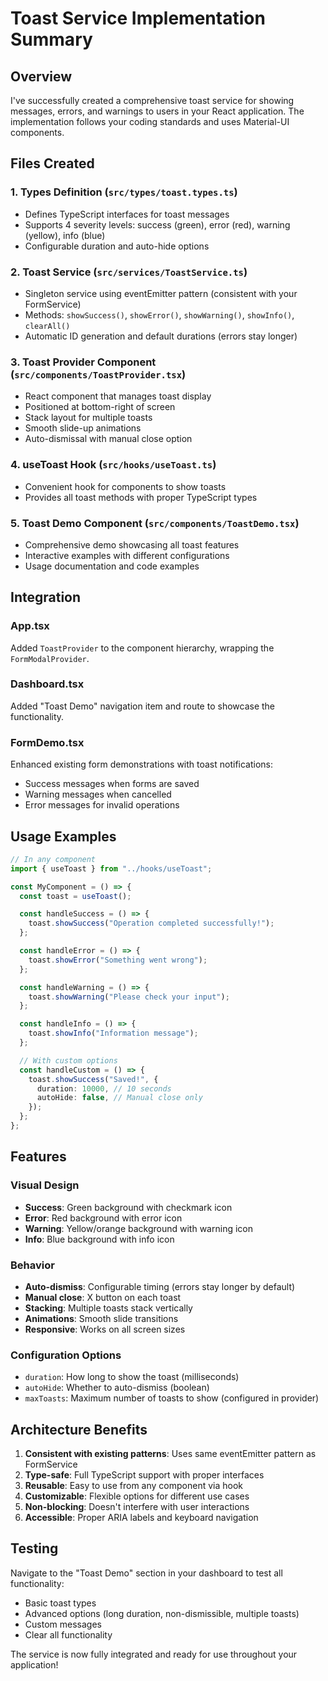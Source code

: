 # Toast Service Implementation Summary

## Overview

I've successfully created a comprehensive toast service for showing messages, errors, and warnings to users in your React application. The implementation follows your coding standards and uses Material-UI components.

## Files Created

### 1. Types Definition (`src/types/toast.types.ts`)

- Defines TypeScript interfaces for toast messages
- Supports 4 severity levels: success (green), error (red), warning (yellow), info (blue)
- Configurable duration and auto-hide options

### 2. Toast Service (`src/services/ToastService.ts`)

- Singleton service using eventEmitter pattern (consistent with your FormService)
- Methods: `showSuccess()`, `showError()`, `showWarning()`, `showInfo()`, `clearAll()`
- Automatic ID generation and default durations (errors stay longer)

### 3. Toast Provider Component (`src/components/ToastProvider.tsx`)

- React component that manages toast display
- Positioned at bottom-right of screen
- Stack layout for multiple toasts
- Smooth slide-up animations
- Auto-dismissal with manual close option

### 4. useToast Hook (`src/hooks/useToast.ts`)

- Convenient hook for components to show toasts
- Provides all toast methods with proper TypeScript types

### 5. Toast Demo Component (`src/components/ToastDemo.tsx`)

- Comprehensive demo showcasing all toast features
- Interactive examples with different configurations
- Usage documentation and code examples

## Integration

### App.tsx

Added `ToastProvider` to the component hierarchy, wrapping the `FormModalProvider`.

### Dashboard.tsx

Added "Toast Demo" navigation item and route to showcase the functionality.

### FormDemo.tsx

Enhanced existing form demonstrations with toast notifications:

- Success messages when forms are saved
- Warning messages when cancelled
- Error messages for invalid operations

## Usage Examples

```typescript
// In any component
import { useToast } from "../hooks/useToast";

const MyComponent = () => {
  const toast = useToast();

  const handleSuccess = () => {
    toast.showSuccess("Operation completed successfully!");
  };

  const handleError = () => {
    toast.showError("Something went wrong");
  };

  const handleWarning = () => {
    toast.showWarning("Please check your input");
  };

  const handleInfo = () => {
    toast.showInfo("Information message");
  };

  // With custom options
  const handleCustom = () => {
    toast.showSuccess("Saved!", {
      duration: 10000, // 10 seconds
      autoHide: false, // Manual close only
    });
  };
};
```

## Features

### Visual Design

- **Success**: Green background with checkmark icon
- **Error**: Red background with error icon
- **Warning**: Yellow/orange background with warning icon
- **Info**: Blue background with info icon

### Behavior

- **Auto-dismiss**: Configurable timing (errors stay longer by default)
- **Manual close**: X button on each toast
- **Stacking**: Multiple toasts stack vertically
- **Animations**: Smooth slide transitions
- **Responsive**: Works on all screen sizes

### Configuration Options

- `duration`: How long to show the toast (milliseconds)
- `autoHide`: Whether to auto-dismiss (boolean)
- `maxToasts`: Maximum number of toasts to show (configured in provider)

## Architecture Benefits

1. **Consistent with existing patterns**: Uses same eventEmitter pattern as FormService
2. **Type-safe**: Full TypeScript support with proper interfaces
3. **Reusable**: Easy to use from any component via hook
4. **Customizable**: Flexible options for different use cases
5. **Non-blocking**: Doesn't interfere with user interactions
6. **Accessible**: Proper ARIA labels and keyboard navigation

## Testing

Navigate to the "Toast Demo" section in your dashboard to test all functionality:

- Basic toast types
- Advanced options (long duration, non-dismissible, multiple toasts)
- Custom messages
- Clear all functionality

The service is now fully integrated and ready for use throughout your application!
